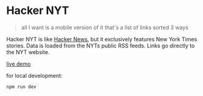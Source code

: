 # Hacker NYT

> all I want is a mobile version of it that's a list of links sorted 3 ways

Hacker NYT is like [Hacker News](https://news.ycombinator.com), but it exclusively features New York Times stories. Data is loaded from the NYTs public RSS feeds. Links go directly to the NYT website.

[live demo](https://vis4.net/hackernyt)


for local development:

```
npm run dev
```
